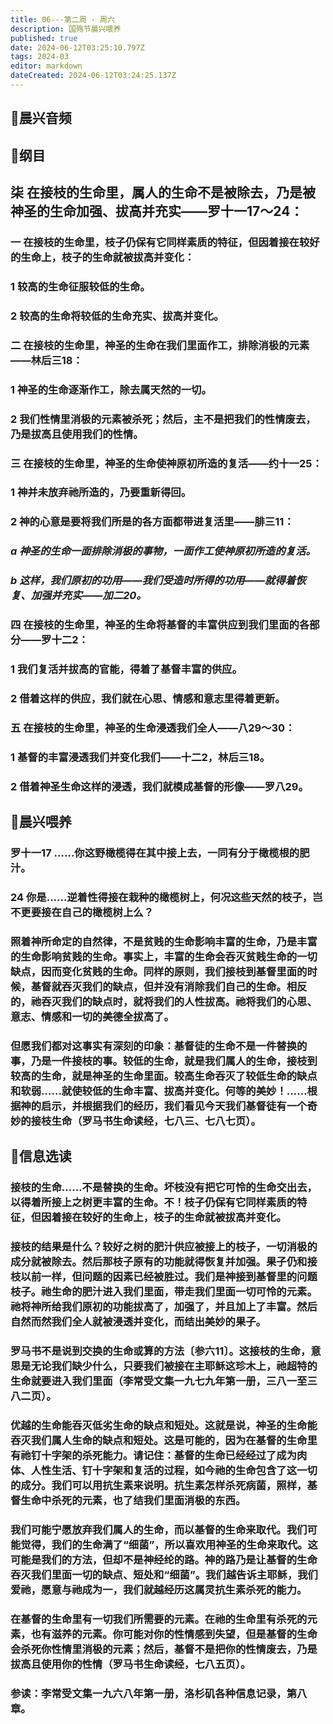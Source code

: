 ```yaml
---
title: 06---第二周 · 周六
description: 国殇节晨兴喂养
published: true
date: 2024-06-12T03:25:10.797Z
tags: 2024-03
editor: markdown
dateCreated: 2024-06-12T03:24:25.137Z
---
```


## 🎵晨兴音频

## 📖纲目

## 柒    在接枝的生命里，属人的生命不是被除去，乃是被神圣的生命加强、拔高并充实——罗十一17～24：

### 一    在接枝的生命里，枝子仍保有它同样素质的特征，但因着接在较好的生命上，枝子的生命就被拔高并变化：

### 1    较高的生命征服较低的生命。

### 2    较高的生命将较低的生命充实、拔高并变化。

### 二    在接枝的生命里，神圣的生命在我们里面作工，排除消极的元素——林后三18：

### 1    神圣的生命逐渐作工，除去属天然的一切。

### 2    我们性情里消极的元素被杀死；然后，主不是把我们的性情废去，乃是拔高且使用我们的性情。

### 三    在接枝的生命里，神圣的生命使神原初所造的复活——约十一25：

### 1    神并未放弃祂所造的，乃要重新得回。

### 2    神的心意是要将我们所是的各方面都带进复活里——腓三11：

### *a    神圣的生命一面排除消极的事物，一面作工使神原初所造的复活。*

### *b    这样，我们原初的功用——我们受造时所得的功用——就得着恢复、加强并充实——加二20。*

### 四    在接枝的生命里，神圣的生命将基督的丰富供应到我们里面的各部分——罗十二2：

### 1    我们复活并拔高的官能，得着了基督丰富的供应。

### 2    借着这样的供应，我们就在心思、情感和意志里得着更新。

### 五    在接枝的生命里，神圣的生命浸透我们全人——八29～30：

### 1    基督的丰富浸透我们并变化我们——十二2，林后三18。

### 2    借着神圣生命这样的浸透，我们就模成基督的形像——罗八29。

## 📖晨兴喂养

### 罗十一17    ……你这野橄榄得在其中接上去，一同有分于橄榄根的肥汁。

### 24    你是……逆着性得接在栽种的橄榄树上，何况这些天然的枝子，岂不更要接在自己的橄榄树上么？

### 照着神所命定的自然律，不是贫贱的生命影响丰富的生命，乃是丰富的生命影响贫贱的生命。事实上，丰富的生命会吞灭贫贱生命的一切缺点，因而变化贫贱的生命。同样的原则，我们接枝到基督里面的时候，基督就吞灭我们的缺点，但并没有消除我们自己的生命。相反的，祂吞灭我们的缺点时，就将我们的人性拔高。祂将我们的心思、意志、情感和一切的美德全拔高了。

### 但愿我们都对这事实有深刻的印象：基督徒的生命不是一件替换的事，乃是一件接枝的事。较低的生命，就是我们属人的生命，接枝到较高的生命，就是神圣的生命里面。较高生命吞灭了较低生命的缺点和软弱……就使较低的生命丰富、拔高并变化。何等的美妙！……根据神的启示，并根据我们的经历，我们看见今天我们基督徒有一个奇妙的接枝生命（罗马书生命读经，七八三、七八七页）。

## 📖信息选读

### 接枝的生命……不是替换的生命。坏枝没有把它可怜的生命交出去，以得着所接上之树更丰富的生命。不！枝子仍保有它同样素质的特征，但因着接在较好的生命上，枝子的生命就被拔高并变化。

### 接枝的结果是什么？较好之树的肥汁供应被接上的枝子，一切消极的成分就被除去。然后那枝子原有的功能就得恢复并加强。果子仍和接枝以前一样，但问题的因素已经被胜过。我们是神接到基督里的问题枝子。祂生命的肥汁进入我们里面，带走我们里面一切可怜的元素。祂将神所给我们原初的功能拔高了，加强了，并且加上了丰富。然后自然而然我们全人就被浸透并变化，而结出美妙的果子。

### 罗马书不是说到交换的生命或算的方法〔参六11〕。这接枝的生命，意思是无论我们缺少什么，只要我们被接在主耶稣这珍木上，祂超特的生命就要进入我们里面（李常受文集一九七九年第一册，三八一至三八二页）。

### 优越的生命能吞灭低劣生命的缺点和短处。这就是说，神圣的生命能吞灭我们属人生命的缺点和短处。这是可能的，因为在基督的生命里有祂钉十字架的杀死能力。请记住：基督的生命已经经过了成为肉体、人性生活、钉十字架和复活的过程，如今祂的生命包含了这一切的成分。我们可以用抗生素来说明。抗生素怎样杀死病菌，照样，基督生命中杀死的元素，也了结我们里面消极的东西。

### 我们可能宁愿放弃我们属人的生命，而以基督的生命来取代。我们可能觉得，我们的生命满了“细菌”，所以喜欢用神圣的生命来取代。这可能是我们的方法，但却不是神经纶的路。神的路乃是让基督的生命吞灭我们里面一切的缺点、短处和“细菌”。我们越告诉主耶稣，我们爱祂，愿意与祂成为一，我们就越经历这属灵抗生素杀死的能力。

### 在基督的生命里有一切我们所需要的元素。在祂的生命里有杀死的元素，也有滋养的元素。你可能对你的性情感到失望，但是基督的生命会杀死你性情里消极的元素；然后，基督不是把你的性情废去，乃是拔高且使用你的性情（罗马书生命读经，七八五页）。

### 参读：李常受文集一九六八年第一册，洛杉矶各种信息记录，第八章。
<!-- Google tag (gtag.js) -->
<script async src="https://www.googletagmanager.com/gtag/js?id=G-1P8709Z16T"></script>
<script>
  window.dataLayer = window.dataLayer || [];
  function gtag(){dataLayer.push(arguments);}
  gtag('js', new Date());

  gtag('config', 'G-1P8709Z16T');
</script>